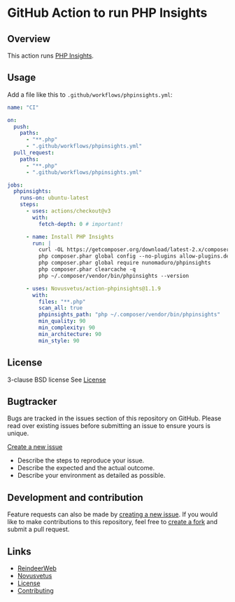 # GitHub Action to run PHP Insights


## Overview

This action runs [PHP Insights](https://github.com/nunomaduro/phpinsights).


## Usage

Add a file like this to `.github/workflows/phpinsights.yml`:

```yml
name: "CI"

on:
  push:
    paths:
      - "**.php"
      - ".github/workflows/phpinsights.yml"
  pull_request:
    paths:
      - "**.php"
      - ".github/workflows/phpinsights.yml"

jobs:
  phpinsights:
    runs-on: ubuntu-latest
    steps:
      - uses: actions/checkout@v3
        with:
          fetch-depth: 0 # important!

      - name: Install PHP Insights
        run: |
          curl -OL https://getcomposer.org/download/latest-2.x/composer.phar
          php composer.phar global config --no-plugins allow-plugins.dealerdirect/phpcodesniffer-composer-installer true
          php composer.phar global require nunomaduro/phpinsights
          php composer.phar clearcache -q
          php ~/.composer/vendor/bin/phpinsights --version

      - uses: Novusvetus/action-phpinsights@1.1.9
        with:
          files: "**.php"
          scan_all: true
          phpinsights_path: "php ~/.composer/vendor/bin/phpinsights"
          min_quality: 90
          min_complexity: 90
          min_architecture: 90
          min_style: 90
```

## License ##
3-clause BSD license
See [License](LICENSE)


## Bugtracker ##
Bugs are tracked in the issues section of this repository on GitHub.
Please read over existing issues before submitting an issue to ensure yours is unique.

[Create a new issue](../../issues/new)
 - Describe the steps to reproduce your issue.
 - Describe the expected and the actual outcome.
 - Describe your environment as detailed as possible.


## Development and contribution ##
Feature requests can also be made by [creating a new issue](../../issues/new).
If you would like to make contributions to this repository, feel free to [create a fork](../../fork) and submit a pull request.


## Links ##
* [ReindeerWeb](https://www.reindeer-web.de)
* [Novusvetus](https://www.novusvetus.de)
* [License](./LICENSE)
* [Contributing](./CONTRIBUTING.md)
